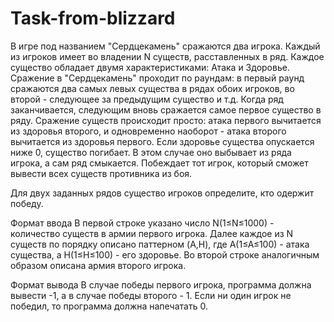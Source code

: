 # Task-from-blizzard

В игре под названием "Сердцекамень" сражаются два игрока. Каждый из игроков имеет во владении N существ, расставленных в ряд. Каждое существо обладает двумя характеристиками: Атака и Здоровье. Сражение в "Сердцекамень" проходит по раундам: в первый раунд сражаются два самых левых существа в рядах обоих игроков, во второй - следующее за предыдущим существо и т.д. Когда ряд заканчивается, следующим вновь сражается самое первое существо в ряду. Сражение существ происходит просто: атака первого вычитается из здоровья второго, и одновременно наоборот - атака второго вычитается из здоровья первого. Если здоровье существа опускается ниже 0, существо погибает. В этом случае оно выбывает из ряда игрока, а сам ряд смыкается. Побеждает тот игрок, который сможет вывести всех существ противника из боя.

Для двух заданных рядов существо игроков определите, кто одержит победу.

Формат ввода
В первой строке указано число 
N(1≤N≤1000) - количество существ в армии первого игрока. Далее каждое из 
N существ по порядку описано паттерном 
(A,H), где A(1≤A≤100) - атака существа, а H(1≤H≤100) - его здоровье. Во второй строке аналогичным образом описана армия второго игрока.

Формат вывода
В случае победы первого игрока, программа должна вывести -1, а в случае победы второго - 1. Если ни один игрок не победил, то программа должна напечатать 0.
